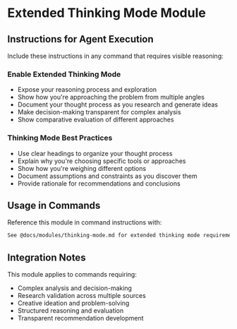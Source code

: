 # Extended Thinking Mode Module

## Instructions for Agent Execution

Include these instructions in any command that requires visible reasoning:

### Enable Extended Thinking Mode
- Expose your reasoning process and exploration
- Show how you're approaching the problem from multiple angles
- Document your thought process as you research and generate ideas
- Make decision-making transparent for complex analysis
- Show comparative evaluation of different approaches

### Thinking Mode Best Practices
- Use clear headings to organize your thought process
- Explain why you're choosing specific tools or approaches
- Show how you're weighing different options
- Document assumptions and constraints as you discover them
- Provide rationale for recommendations and conclusions

## Usage in Commands

Reference this module in command instructions with:
```markdown
See @docs/modules/thinking-mode.md for extended thinking mode requirements.
```

## Integration Notes

This module applies to commands requiring:
- Complex analysis and decision-making
- Research validation across multiple sources
- Creative ideation and problem-solving
- Structured reasoning and evaluation
- Transparent recommendation development